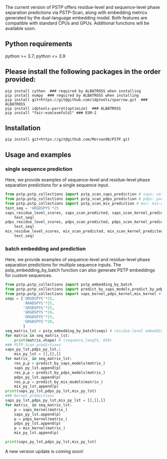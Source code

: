 The current version of PSTP offers residue-level and sequence-level phase separation predictions via PSTP-Scan, along with embedding metrics generated by the dual-language embedding model. Both features are compatible with standard CPUs and GPUs. Additional functions will be available soon. 
## Python requirements
python >= 3.7; python <= 3.9
## Please install the following packages in the order provided:
```
pip install cython  ### required by ALBATROSS when installing
pip install numpy  ### required by ALBATROSS when installing
pip install git+https://git@github.com/idptools/sparrow.git  ### ALBATROSS
pip install idptools-parrot[optimize]  ### ALBATROSS
pip install "fair-esm[esmfold]" ### ESM-2
```
## Installation
```
pip install git+https://git@github.com/Morvan98/PSTP.git
```
## Usage and examples
### single sequence prediction
Here, we provide examples of sequence-level and residue-level phase separation predictions for a single sequence input.
```python
from pstp.pstp_collections import pstp_scan_saps_prediction # saps: self-assembly ps model
from pstp.pstp_collections import pstp_scan_pdps_prediction # pdps: partner-dependent ps model
from pstp.pstp_collections import pstp_scan_mix_prediction # mix: mix-dataset ps model
test_seq = 'GRGDSPYS'*25
saps_residue_level_scores, saps_scan_predicted, saps_scan_kernel_predicted = pstp_scan_saps_prediction(
    test_seq)
pdps_residue_level_scores, pdps_scan_predicted, pdps_scan_kernel_predicted = pstp_scan_pdps_prediction(
    test_seq)
mix_residue_level_scores, mix_scan_predicted, mix_scan_kernel_predicted = pstp_scan_mix_prediction(
    test_seq)
```
### batch embedding and prediction
Here, we provide examples of sequence-level and residue-level phase separation predictions for multiple sequence inputs. The pstp_embedding_by_batch function can also generate PSTP embeddings for custom sequences.
```python
from pstp.pstp_collections import pstp_embedding_by_batch
from pstp.pstp_collections import predict_by_saps_models,predict_by_pdps_models,predict_by_mix_models # PSTP-Scan models
from pstp.pstp_collections import saps_kernel,pdps_kernel,mix_kernel # trained MLP kernels of PSTP-Scan
seqs = ['GRGDSPYS'*25,
        'ARADSPYS'*25,
        'SRSDSPYS'*25,
        'GRGDSPYS'*24,
        'GRGDSPYS'*23,
        'GRGDSPYS'*20,
        ]
seq_matrix_lst = pstp_embedding_by_batch(seqs) # residue-level embedding
for matrix in seq_matrix_lst:
    print(matrix.shape) # (sequence_length, 650)
### PSTP-Scan predictions
saps_py_lst,pdps_py_lst,\
    mix_py_lst = [],[],[]
for matrix_ in seq_matrix_lst:
    res_p,p = predict_by_saps_models(matrix_)
    saps_py_lst.append(p)
    res_p,p = predict_by_pdps_models(matrix_)
    pdps_py_lst.append(p)
    res_p,p = predict_by_mix_models(matrix_)
    mix_py_lst.append(p)
print(saps_py_lst,pdps_py_lst,mix_py_lst)
### kernel predictions
saps_py_lst,pdps_py_lst,mix_py_lst = [],[],[]
for matrix_ in seq_matrix_lst:
    p = saps_kernel(matrix_) 
    saps_py_lst.append(p)
    p = pdps_kernel(matrix_)
    pdps_py_lst.append(p)
    p = mix_kernel(matrix_)
    mix_py_lst.append(p)

print(saps_py_lst,pdps_py_lst,mix_py_lst)
```
A new version update is coming soon!
